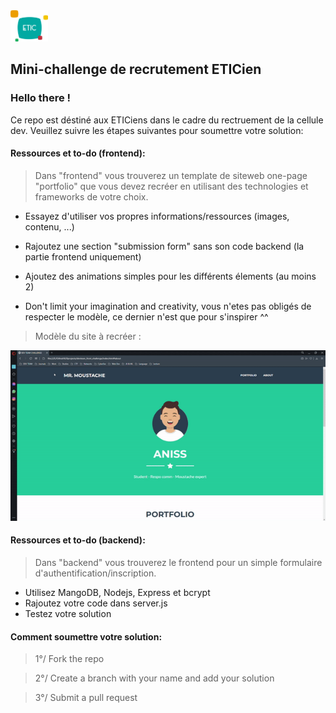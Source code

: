 <img src="LOGO_ETIC.png" width="60" height="50" />



## **Mini-challenge de recrutement ETICien**
### **Hello there !**
Ce repo est déstiné aux ETICiens dans le cadre du rectruement de la cellule dev. Veuillez suivre les étapes suivantes pour soumettre votre solution: 

#### **Ressources et to-do (frontend):**
> Dans "frontend" vous trouverez un template de siteweb one-page "portfolio" que vous devez recréer en utilisant des technologies et frameworks de votre choix.
- Essayez d'utiliser vos propres informations/ressources (images, contenu, ...)
- Rajoutez une section "submission form" sans son code backend (la partie frontend uniquement)
- Ajoutez des animations simples pour les différents élements (au moins 2)

- Don't limit your imagination and creativity, vous n'etes pas obligés de respecter le modèle, ce dernier n'est que pour s'inspirer ^^

> Modèle du site à recréer :

 <img src="front_model.gif"  />

#### **Ressources et to-do (backend):**
> Dans "backend" vous trouverez le frontend pour un simple formulaire d'authentification/inscription.

- Utilisez MangoDB, Nodejs, Express et bcrypt
- Rajoutez votre code dans server.js
- Testez votre solution
  
#### **Comment soumettre votre solution:**
> 1°/ Fork the repo 

> 2°/ Create a branch with your name and add your solution

> 3°/ Submit a pull request



